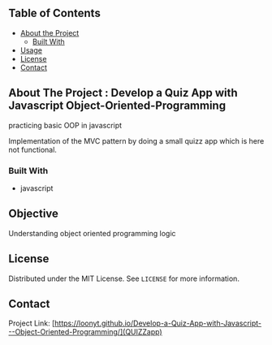 
<!-- TABLE OF CONTENTS -->
## Table of Contents

* [About the Project](#about-the-project)
  * [Built With](#built-with)
* [Usage](#usage)
* [License](#license)
* [Contact](#contact)



<!-- ABOUT THE PROJECT -->
## About The Project :  Develop a Quiz App with Javascript Object-Oriented-Programming
practicing basic OOP in javascript

Implementation of the MVC pattern by doing a small quizz app which is here not functional. 

### Built With
* javascript

<!-- GETTING STARTED -->

<!-- USAGE EXAMPLES -->
## Objective

Understanding object oriented programming logic


<!-- LICENSE -->
## License

Distributed under the MIT License. See `LICENSE` for more information.


<!-- CONTACT -->
## Contact

Project Link: [https://loonyt.github.io/Develop-a-Quiz-App-with-Javascript---Object-Oriented-Programming/](QUIZZapp)



